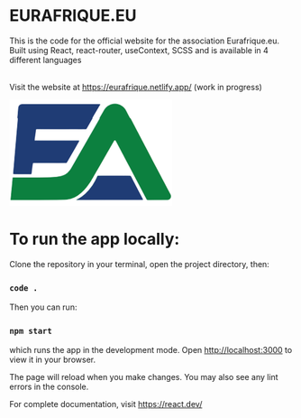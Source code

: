 # EURAFRIQUE.EU

This is the code for the official website for the association Eurafrique.eu. <br>
Built using React, react-router, useContext, SCSS and is available in 4 different languages <br><br>

Visit the website at https://eurafrique.netlify.app/ (work in progress)

<img src="./public/logo-tab.png"/>

# To run the app locally:

Clone the repository in your terminal, open the project directory, then:

### `code .`

Then you can run:

### `npm start`

which runs the app in the development mode.
Open [http://localhost:3000](http://localhost:3000) to view it in your browser.

The page will reload when you make changes.
You may also see any lint errors in the console.

For complete documentation, visit https://react.dev/
